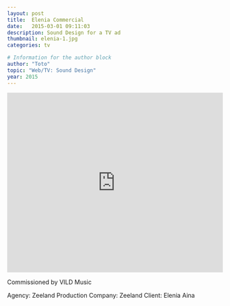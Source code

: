 ```yaml
---
layout: post
title:  Elenia Commercial
date:   2015-03-01 09:11:03
description: Sound Design for a TV ad
thumbnail: elenia-1.jpg
categories: tv

# Information for the author block
author: "Toto"
topic: "Web/TV: Sound Design"
year: 2015
---
```


<iframe width="100%" height="420" src="https://www.youtube.com/embed/TWgtdTWhBZo" frameborder="0" allow="autoplay; encrypted-media" allowfullscreen></iframe>

Commissioned by VILD Music

Agency: Zeeland
Production Company: Zeeland
Client: Elenia Aina
